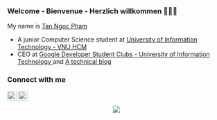 ### Welcome - Bienvenue - Herzlich willkommen 👋👋👋         
My name is <a href="mailto:ngctnnnn@gmail.com" color='#000000'>Tan Ngoc Pham</a>       
- A junior Computer Science student at <a href="https://en.uit.edu.vn/overview-vnuhcm-university-information-technology"> University of Information Technology - VNU HCM </a>
- CEO at <a href="https://gdsc-uit.org"> Google Developer Student Clubs - University of Information Technology </a> and <a href="https://ngctnnnn.github.io"> A technical blog </a>
### Connect with me   
[<img align="left" alt="ngctnnnn | Facebook" width="22px" src="https://cdn.jsdelivr.net/npm/simple-icons@v3/icons/facebook.svg"/>][facebook]
[<img align="left" alt="ngctnnnn | LinkedIn" width="22px" src="https://cdn.jsdelivr.net/npm/simple-icons@v3/icons/linkedin.svg" />][linkedin]

<br />
<br />

[facebook]: https://facebook.com/ngctnnnnn
[linkedin]: https://linkedin.com/in/ngctnnnn
<div align="center">
  
<img src="https://github-readme-stats.vercel.app/api?username=ngctnnnn&&show_icons=true">
  </div>
